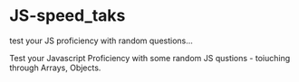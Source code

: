 # JS-speed_taks
test your JS proficiency with random questions...

Test your Javascript Proficiency with some random JS qustions - toiuching through Arrays, Objects.
